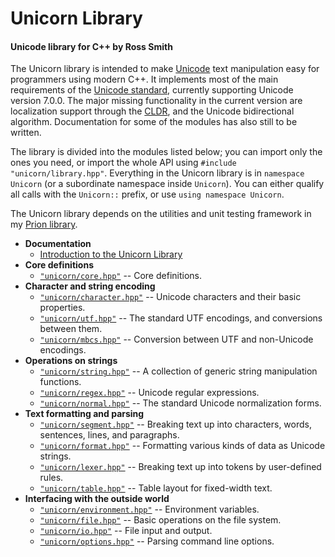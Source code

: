 # Unicorn Library #

#### Unicode library for C++ by Ross Smith ####

The Unicorn library is intended to make [Unicode](http://www.unicode.org/)
text manipulation easy for programmers using modern C++. It implements most of
the main requirements of the [Unicode
standard](http://www.unicode.org/versions/latest/), currently supporting
Unicode version 7.0.0. The major missing functionality in the current version
are localization support through the [CLDR](http://cldr.unicode.org/index),
and the Unicode bidirectional algorithm. Documentation for some of the modules
has also still to be written.

The library is divided into the modules listed below; you can import only the
ones you need, or import the whole API using `#include "unicorn/library.hpp"`.
Everything in the Unicorn library is in `namespace Unicorn` (or a subordinate
namespace inside `Unicorn`). You can either qualify all calls with the
`Unicorn::` prefix, or use `using namespace Unicorn`.

The Unicorn library depends on the utilities and unit testing framework in my
[Prion library](https://github.com/CaptainCrowbar/prion-lib).

* **Documentation**
    * [Introduction to the Unicorn Library](intro.html)
* **Core definitions**
    * [`"unicorn/core.hpp"`](core.html) -- Core definitions.
* **Character and string encoding**
    * [`"unicorn/character.hpp"`](character.html) -- Unicode characters and their basic properties.
    * [`"unicorn/utf.hpp"`](utf.html) -- The standard UTF encodings, and conversions between them.
    * [`"unicorn/mbcs.hpp"`](mbcs.html) -- Conversion between UTF and non-Unicode encodings.
* **Operations on strings**
    * [`"unicorn/string.hpp"`](string.html) -- A collection of generic string manipulation functions.
    * [`"unicorn/regex.hpp"`](regex.html) -- Unicode regular expressions.
    * [`"unicorn/normal.hpp"`](normal.html) -- The standard Unicode normalization forms.
* **Text formatting and parsing**
    * [`"unicorn/segment.hpp"`](segment.html) -- Breaking text up into characters, words, sentences, lines, and paragraphs.
    * [`"unicorn/format.hpp"`](format.html) -- Formatting various kinds of data as Unicode strings.
    * [`"unicorn/lexer.hpp"`](lexer.html) -- Breaking text up into tokens by user-defined rules.
    * [`"unicorn/table.hpp"`](table.html) -- Table layout for fixed-width text.
* **Interfacing with the outside world**
    * [`"unicorn/environment.hpp"`](environment.html) -- Environment variables.
    * [`"unicorn/file.hpp"`](file.html) -- Basic operations on the file system.
    * [`"unicorn/io.hpp"`](io.html) -- File input and output.
    * [`"unicorn/options.hpp"`](options.html) -- Parsing command line options.
